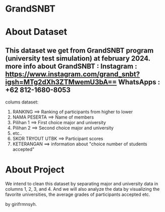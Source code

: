 # GrandSNBT

# About Dataset
This dataset we get from GrandSNBT program (university test simulation) at february 2024.
more info about GrandSNBT :
Instagram : https://www.instagram.com/grand_snbt?igsh=MTg2dXh3ZTMwemU3bA==
WhatsApps : +62 812-1680-8053
--------------------------------------
colums dataset:
1. RANKING          ==> Ranking of participants from higher to lower
2. NAMA PESERTA     ==> Name of members 
3. Pilihan 1        ==> First choice major and university
4. Pilihan 2        ==> Second choice major and university
5. etc..
6. SKOR TRYOUT UTBK ==> Participant scores
7. KETERANGAN       ==> information about "choice number of students accepted"

# About Project
We intend to clean this dataset by separating major and university data in columns 1, 2, 3, and 4. And we will also analyze the data by visualizing the favorite universities, the average grades of participants accepted etc.

by girifrmnsyh.


